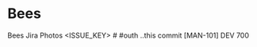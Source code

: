 # Bees
Bees Jira
Photos
<ignored text> <ISSUE_KEY> <ignored text> #<COMMAND> <optional COMMAND_ARGUMENTS>
  #outh
  ..this commit [MAN-101]
  DEV 700
